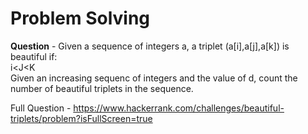 # Problem Solving

**Question** - Given a sequence of integers a, a triplet (a[i],a[j],a[k]) is beautiful if:  
i<J<K  
Given an increasing sequenc of integers and the value of d, count the number of beautiful triplets in the sequence.  
      
Full Question - https://www.hackerrank.com/challenges/beautiful-triplets/problem?isFullScreen=true

